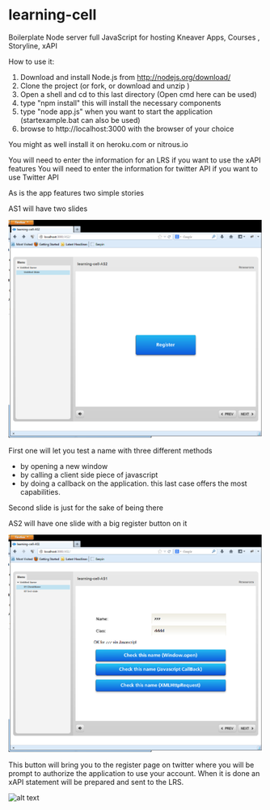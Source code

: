 learning-cell
=============

Boilerplate Node server full JavaScript for hosting Kneaver Apps, Courses , Storyline, xAPI

How to use it:

1. Download and install Node.js from http://nodejs.org/download/
2. Clone the project (or fork, or download and unzip )
3. Open a shell and cd to this last directory (Open cmd here can be used)
4. type "npm install" this will install the necessary components
5. type "node app.js" when you want to start the application (startexample.bat can also be used)
6. browse to http://localhost:3000 with the browser of your choice

You might as well install it on heroku.com or nitrous.io

You will need to enter the information for an LRS if you want to use the xAPI features
You will need to enter the information for twitter API if you want to use Twitter API

As is the app features two simple stories

AS1 will have two slides

![alt text](docs/assets/images/Image-2014-01-11-0009-Scr.png "First slide of AS1")

First one will let you test a name with three different methods

- by opening a new window
- by calling a client side piece of javascript
- by doing a callback on the application. this last case offers the most capabilities.

Second slide is just for the sake of being there

AS2 will have one slide with a big register button on it

![alt text](docs/assets/images/Image-2014-01-11-0010-Scr.png "First slide of AS2")

This button will bring you to the register page on twitter where you will be prompt to authorize the application to use your account. When it is done an xAPI statement will be prepared and sent to the LRS.

![alt text](docs/assets/images/Image-2014-01-11-0011-Scr.png "Registration")



